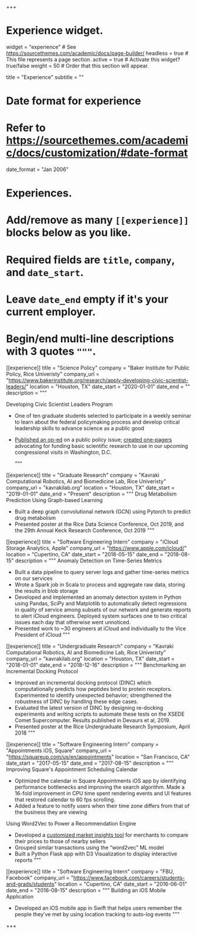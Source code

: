 +++
# Experience widget.
widget = "experience"  # See https://sourcethemes.com/academic/docs/page-builder/
headless = true  # This file represents a page section.
active = true  # Activate this widget? true/false
weight = 50  # Order that this section will appear.

title = "Experience"
subtitle = ""

# Date format for experience
#   Refer to https://sourcethemes.com/academic/docs/customization/#date-format
date_format = "Jan 2006"

# Experiences.
#   Add/remove as many `[[experience]]` blocks below as you like.
#   Required fields are `title`, `company`, and `date_start`.
#   Leave `date_end` empty if it's your current employer.
#   Begin/end multi-line descriptions with 3 quotes `"""`.

[[experience]]
  title = "Science Policy"
  company = "Baker Institute for Public Policy, Rice Univeristy"
  company_url = "https://www.bakerinstitute.org/research/apply-developing-civic-scientist-leaders/"
  location = "Houston, TX"
  date_start = "2020-01-01"
  date_end = ""
  description = """

Developing Civic Scientist Leaders Program  

* One of ten graduate students selected to participate in a weekly seminar to learn about the federal policymaking process and develop critical leadership skills to advance science as a public good
* [Published an op-ed](http://blog.bakerinstitute.org/2020/04/16/sears-once-your-ordinary-department-store-now-a-vehicle-for-tech-sector-gentrification-2/) on a public policy issue; [created one-pagers](https://nicolemitchell.github.io/files/HoustonResearchOnePager.png) advocating for funding basic scientific research to use in our upcoming congressional visits in Washington, D.C.

  """

[[experience]]
  title = "Graduate Research"
  company = "Kavraki Computational Robotics, AI and Biomedicine Lab, Rice Univeristy"
  company_url = "kavrakilab.org"
  location = "Houston, TX"
  date_start = "2019-01-01"
  date_end = "Present"
  description = """
Drug Metabolism Prediction Using Graph-based Learning

* Built a deep graph convolutional network (GCN) using Pytorch to predict drug metabolism
* Presented poster at the Rice Data Science Conference, Oct 2019, and the 29th Annual Keck Research Conference, Oct 2019
  """

[[experience]]
  title = "Software Engineering Intern"
  company = "iCloud Storage Analytics, Apple"
  company_url = "https://www.apple.com/icloud/"
  location = "Cupertino, CA"
  date_start = "2018-05-15"
  date_end = "2018-08-15"
  description = """
Anomaly Detection on Time-Series Metrics

* Built a data pipeline to query server logs and gather time-series metrics on our services
* Wrote a Spark job in Scala to process and aggregate raw data, storing the results in blob storage
* Developed and implemented an anomaly detection system in Python using Pandas, SciPy and Matplotlib to automatically detect regressions in quality of service among subsets of our network and generate reports to alert iCloud engineers. Deployed system surfaces one to two critical issues each day that otherwise went unnoticed.
* Presented work to ~30 engineers at iCloud and individually to the Vice President of iCloud
  """

[[experience]]
  title = "Undergraduate Research"
  company = "Kavraki Computational Robotics, AI and Biomedicine Lab, Rice Univeristy"
  company_url = "kavrakilab.org"
  location = "Houston, TX"
  date_start = "2018-01-01"
  date_end = "2018-12-16"
  description = """
Benchmarking an Incremental Docking Protocol

* Improved an incremental docking protocol (DINC) which computationally predicts how peptides bind to protein receptors. Experimented to identify unexpected behavior; strengthened the robustness of DINC by handling these edge cases. 
* Evaluated the latest version of DINC by designing re-docking experiments and writing scripts to automate these tests on the XSEDE Comet Supercomputer. Results published in Devaurs et al, 2019.
* Presented poster at the Rice Undergraduate Research Symposium, April 2018
  """

[[experience]]
  title = "Software Engineering Intern"
  company = "Appointments iOS, Square"
  company_url = "https://squareup.com/us/en/appointments"
  location = "San Francisco, CA"
  date_start = "2017-05-15"
  date_end = "2017-08-15"
  description = """
Improving Square's Appointment Scheduling Calendar

* Optimized the calendar in Square Appointments iOS app by identifying performance bottlenecks and improving the search algorithm. Made a 16-fold improvement in CPU time spent rendering events and UI features that restored calendar to 60 fps scrolling.
* Added a feature to notify users when their time zone differs from that of the business they are viewing

Using Word2Vec to Power a Recommendation Engine

* Developed a [customized market insights tool](https://developer.squareup.com/blog/using-word2vec-to-power-a-recommendation-engine) for merchants to compare their prices to those of nearby sellers
* Grouped similar transactions using the “word2vec” ML model
* Built a Python Flask app with D3 Visualization to display interactive reports
  """

[[experience]]
  title = "Software Engineering Intern"
  company = "FBU, Facebook"
  company_url = "https://www.facebook.com/careers/students-and-grads/students"
  location = "Cupertino, CA"
  date_start = "2016-06-01"
  date_end = "2016-08-15"
  description = """
Building an iOS Mobile Application

* Developed an iOS mobile app in Swift that helps users remember the people they’ve met by using location tracking to auto-log events
  """

+++
